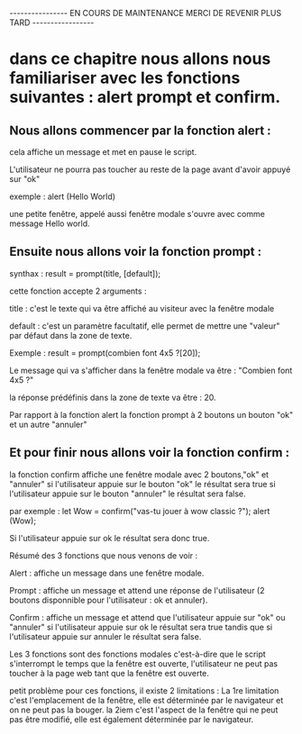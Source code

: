  ----------------  EN COURS DE MAINTENANCE MERCI DE REVENIR PLUS TARD -----------------


# dans ce chapitre nous allons nous familiariser avec les fonctions suivantes : alert prompt et confirm.

## Nous allons commencer par la fonction alert :

<script>synthax : alert(message);</script>

cela affiche un message et met en pause le script.

L'utilisateur ne pourra pas toucher au reste de la page avant d'avoir appuyé sur "ok" 

exemple : alert (Hello World) 

une petite fenêtre, appelé aussi fenêtre modale s'ouvre avec comme message Hello world.




## Ensuite nous allons voir la fonction prompt :

synthax : result = prompt(title, [default]);

cette fonction accepte 2 arguments :

title : c'est le texte qui va être affiché au visiteur avec la fenêtre modale 

default : c'est un paramètre facultatif, elle permet de mettre une "valeur" par défaut dans la zone de texte.

Exemple : result = prompt(combien font 4x5 ?[20]);

Le message qui va s'afficher dans la fenêtre modale va être : "Combien font 4x5 ?" 

la réponse prédéfinis dans la zone de texte va être : 20. 

Par rapport à la fonction alert la fonction prompt à 2 boutons un bouton "ok" et un autre "annuler" 


## Et pour finir nous allons voir la fonction confirm :

la fonction confirm affiche une fenêtre modale avec 2 boutons,"ok" et "annuler" si l'utilisateur appuie sur le bouton "ok" le résultat sera true si l'utilisateur appuie sur le bouton "annuler" le résultat sera false.

par exemple : let Wow = confirm("vas-tu jouer à wow classic ?");
alert (Wow); 

Si l'utilisateur appuie sur ok le résultat sera donc true.


Résumé des 3 fonctions que nous venons de voir :

Alert : affiche un message dans une fenêtre modale.

Prompt : affiche un message et attend une réponse de l'utilisateur (2 boutons disponnible pour l'utilisateur : ok et annuler).

Confirm : affiche un message et attend que l'utilisateur appuie sur "ok" ou "annuler" si l'utilisateur appuie sur ok le résultat sera true tandis que si l'utilisateur appuie sur annuler le résultat sera false.

Les 3 fonctions sont des fonctions modales c'est-à-dire que le script s'interrompt le temps que la fenêtre est ouverte, l'utilisateur ne peut pas toucher à la page web tant que la fenêtre est ouverte.

petit problème pour ces fonctions, il existe 2 limitations :
La 1re limitation c'est l'emplacement de la fenêtre, elle est déterminée par le navigateur et on ne peut pas la bouger.
la 2iem c'est l'aspect de la fenêtre qui ne peut pas être modifié, elle est également déterminée par le navigateur.
